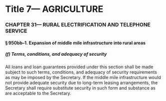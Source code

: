 
# Title 7— AGRICULTURE
### CHAPTER 31— RURAL ELECTRIFICATION AND TELEPHONE SERVICE
#### § 950bb–1. Expansion of middle mile infrastructure into rural areas
##### (f) Terms, conditions, and adequacy of security

All loans and loan guarantees provided under this section shall be made subject to such terms, conditions, and adequacy of security requirements as may be imposed by the Secretary. If the middle mile infrastructure would not provide adequate security due to long-term leasing arrangements, the Secretary shall require substitute security in such form and substance as are acceptable to the Secretary.
